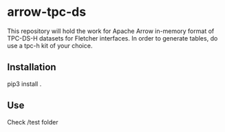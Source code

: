 # arrow-tpc-ds
This repository will hold the work for Apache Arrow in-memory format of TPC-DS-H datasets for Fletcher interfaces. In order to generate tables, do use a tpc-h kit of your choice.
## Installation
pip3 install .
## Use
Check /test folder

